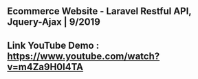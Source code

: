 Ecommerce Website - Laravel Restful API, Jquery-Ajax | 9/2019
---
Link YouTube Demo : https://www.youtube.com/watch?v=m4Za9H0l4TA
---
